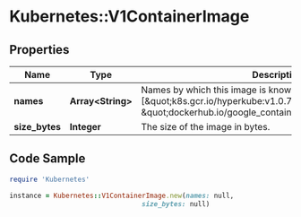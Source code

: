 # Kubernetes::V1ContainerImage

## Properties

Name | Type | Description | Notes
------------ | ------------- | ------------- | -------------
**names** | **Array&lt;String&gt;** | Names by which this image is known. e.g. [\&quot;k8s.gcr.io/hyperkube:v1.0.7\&quot;, \&quot;dockerhub.io/google_containers/hyperkube:v1.0.7\&quot;] | 
**size_bytes** | **Integer** | The size of the image in bytes. | [optional] 

## Code Sample

```ruby
require 'Kubernetes'

instance = Kubernetes::V1ContainerImage.new(names: null,
                                 size_bytes: null)
```


